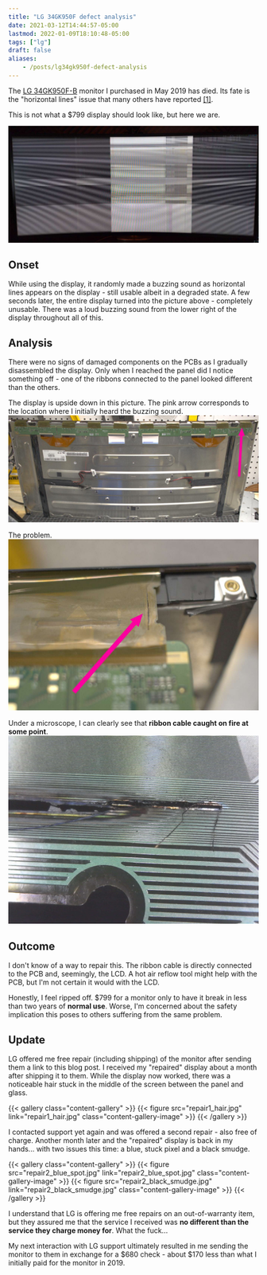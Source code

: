 ```yaml
---
title: "LG 34GK950F defect analysis"
date: 2021-03-12T14:44:57-05:00
lastmod: 2022-01-09T18:10:48-05:00
tags: ["lg"]
draft: false
aliases:
    - /posts/lg34gk950f-defect-analysis
---
```

The [LG 34GK950F-B](https://www.lg.com/us/monitors/lg-34GK950F-B-gaming-monitor)
monitor I purchased in May 2019 has died. Its fate is the "horizontal lines" issue that many others have reported [[1]](https://www.amazon.com/LG-34GK950F-B-34-21-Ultragear/product-reviews/B0798Q8KG4/ref=cm_cr_arp_d_viewopt_kywd?ie=UTF8&reviewerType=all_reviews&pageNumber=1&filterByKeyword=lines).

This is not what a $799 display should look like, but here we are.

![lines](lines.jpg)

## Onset
While using the display, it randomly made a buzzing sound as horizontal lines appears on the display - still usable albeit
in a degraded state. A few seconds later, the entire display turned into the picture above - completely unusable.
There was a loud buzzing sound from the lower right of the display throughout all of this.

## Analysis
There were no signs of damaged components on the PCBs as I gradually disassembled the display.
Only when I reached the panel did I notice something off - one of the ribbons connected
to the panel looked different than the others.

The display is upside down in this picture. The pink arrow corresponds to the
location where I initially heard the buzzing sound.
![outlier](outlier.jpg)

The problem.
![char2](char2.jpg)

Under a microscope, I can clearly see that **ribbon cable caught on fire at some point**.
![char1](char1.jpg)


## Outcome
I don't know of a way to repair this. The ribbon cable is directly connected to the PCB and, seemingly, the LCD.
A hot air reflow tool might help with the PCB, but I'm not certain it would with the LCD.

Honestly, I feel ripped off. $799 for a monitor only to have it break in less than two years of **normal use**.
Worse, I'm concerned about the safety implication this poses to others suffering from the same problem.

## Update
LG offered me free repair (including shipping) of the monitor after sending them a link to this blog post.
I received my "repaired" display about a month after shipping it to them. While the display now worked, there was a
noticeable hair stuck in the middle of the screen between the panel and glass.

{{< gallery class="content-gallery" >}}
  {{< figure src="repair1_hair.jpg" link="repair1_hair.jpg" class="content-gallery-image" >}}
{{< /gallery >}}

I contacted support yet again and was offered a second repair - also free of charge.
Another month later and the "repaired" display is back in my hands... with two issues this time:
a blue, stuck pixel and a black smudge.

{{< gallery class="content-gallery" >}}
  {{< figure src="repair2_blue_spot.jpg" link="repair2_blue_spot.jpg" class="content-gallery-image" >}}
  {{< figure src="repair2_black_smudge.jpg" link="repair2_black_smudge.jpg" class="content-gallery-image" >}}
{{< /gallery >}}

I understand that LG is offering me free repairs on an out-of-warranty item, but
they assured me that the service I received was **no different than the service they charge money for**.
What the fuck...

My next interaction with LG support ultimately resulted in me sending the monitor to them in exchange
for a $680 check - about $170 less than what I initially paid for the monitor in 2019.
